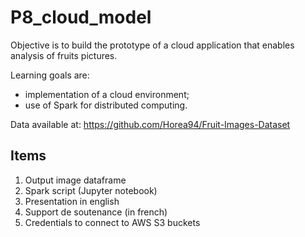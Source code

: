# P8_cloud_model

Objective is to build the prototype of a cloud application that enables analysis of fruits pictures.

Learning goals are:
- implementation of a cloud environment;
- use of Spark for distributed computing.

Data available at: https://github.com/Horea94/Fruit-Images-Dataset

## Items

1) Output image dataframe
2) Spark script (Jupyter notebook)
3) Presentation in english
4) Support de soutenance (in french)
5) Credentials to connect to AWS S3 buckets

